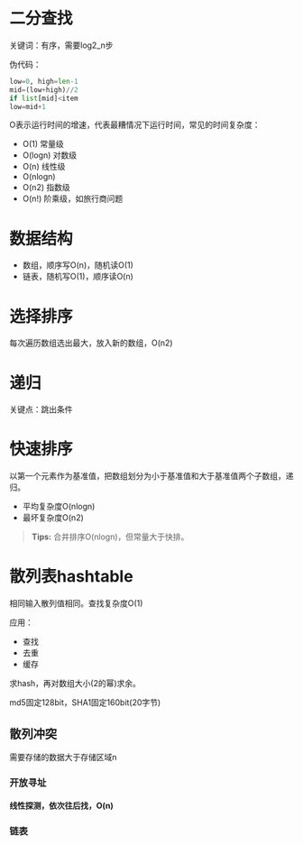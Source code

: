# 二分查找

关键词：有序，需要log2_n步

伪代码：  
```python
low=0, high=len-1
mid=(low+high)//2
if list[mid]<item
low=mid+1
```

O表示运行时间的增速，代表最糟情况下运行时间，常见的时间复杂度：  
- O(1) 常量级
- O(logn) 对数级
- O(n) 线性级
- O(nlogn)
- O(n2) 指数级
- O(n!) 阶乘级，如旅行商问题

# 数据结构

- 数组，顺序写O(n)，随机读O(1)
- 链表，随机写O(1)，顺序读O(n)

# 选择排序

每次遍历数组选出最大，放入新的数组，O(n2)

# 递归

关键点：跳出条件

# 快速排序

以第一个元素作为基准值，把数组划分为小于基准值和大于基准值两个子数组，递归。  
- 平均复杂度O(nlogn)
- 最坏复杂度O(n2)

> **Tips:** 合并排序O(nlogn)，但常量大于快排。

# 散列表hashtable

相同输入散列值相同。查找复杂度O(1)

应用：  
- 查找
- 去重
- 缓存

求hash，再对数组大小(2的幂)求余。

md5固定128bit，SHA1固定160bit(20字节)

## 散列冲突

需要存储的数据大于存储区域n

### 开放寻址

#### 线性探测，依次往后找，O(n)

### 链表

